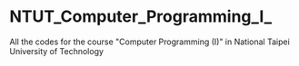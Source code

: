 # NTUT_Computer_Programming_I_
All the codes for the course "Computer Programming (I)" in National Taipei University of Technology
